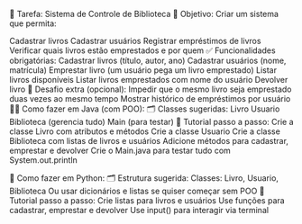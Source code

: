 🧠 Tarefa: Sistema de Controle de Biblioteca
🎯 Objetivo:
Criar um sistema que permita:

Cadastrar livros
Cadastrar usuários
Registrar empréstimos de livros
Verificar quais livros estão emprestados e por quem
✅ Funcionalidades obrigatórias:
Cadastrar livros (título, autor, ano)
Cadastrar usuários (nome, matrícula)
Emprestar livro (um usuário pega um livro emprestado)
Listar livros disponíveis
Listar livros emprestados com nome do usuário
Devolver livro
🧩 Desafio extra (opcional):
Impedir que o mesmo livro seja emprestado duas vezes ao mesmo tempo
Mostrar histórico de empréstimos por usuário
🧑‍💻 Como fazer em Java (com POO):
🗂️ Classes sugeridas:
Livro
Usuario
Biblioteca (gerencia tudo)
Main (para testar)
📘 Tutorial passo a passo:
Crie a classe Livro com atributos e métodos
Crie a classe Usuario
Crie a classe Biblioteca com listas de livros e usuários
Adicione métodos para cadastrar, emprestar e devolver
Crie o Main.java para testar tudo com System.out.println

🐍 Como fazer em Python:
🗂️ Estrutura sugerida:
Classes: Livro, Usuario, Biblioteca
Ou usar dicionários e listas se quiser começar sem POO
📘 Tutorial passo a passo:
Crie listas para livros e usuários
Use funções para cadastrar, emprestar e devolver
Use input() para interagir via terminal
